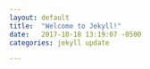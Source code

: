 ```yaml
---
layout: default
title:  "Welcome to Jekyll!"
date:   2017-10-18 13:19:07 -0500
categories: jekyll update

---
```

